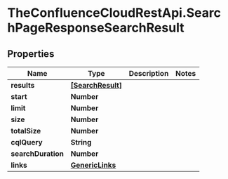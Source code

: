 # TheConfluenceCloudRestApi.SearchPageResponseSearchResult

## Properties
Name | Type | Description | Notes
------------ | ------------- | ------------- | -------------
**results** | [**[SearchResult]**](SearchResult.md) |  | 
**start** | **Number** |  | 
**limit** | **Number** |  | 
**size** | **Number** |  | 
**totalSize** | **Number** |  | 
**cqlQuery** | **String** |  | 
**searchDuration** | **Number** |  | 
**links** | [**GenericLinks**](GenericLinks.md) |  | 
